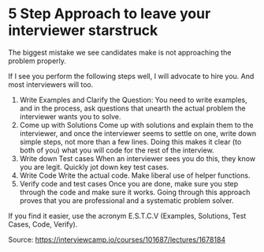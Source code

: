 # 5 Step Approach to leave your interviewer starstruck

The biggest mistake we see candidates make is not approaching the problem properly.

If I see you perform the following steps well, I will advocate to hire you. And most interviewers will too.

1. Write Examples and Clarify the Question: You need to write examples, and in the process, ask questions that unearth the actual problem the interviewer wants you to solve.
2. Come up with Solutions Come up with solutions and explain them to the interviewer, and once the interviewer seems to settle on one, write down simple steps, not more than a few lines. Doing this makes it clear (to both of you) what you will code for the rest of the interview.
3. Write down Test cases When an interviewer sees you do this, they know you are legit. Quickly jot down key test cases.
4. Write Code Write the actual code. Make liberal use of helper functions.
5. Verify code and test cases Once you are done, make sure you step through the code and make sure it works.
Going through this approach proves that you are professional and a systematic problem solver.

If you find it easier, use the acronym E.S.T.C.V (Examples, Solutions, Test Cases, Code, Verify).

Source: https://interviewcamp.io/courses/101687/lectures/1678184
